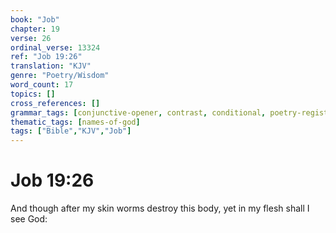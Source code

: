 ```yaml
---
book: "Job"
chapter: 19
verse: 26
ordinal_verse: 13324
ref: "Job 19:26"
translation: "KJV"
genre: "Poetry/Wisdom"
word_count: 17
topics: []
cross_references: []
grammar_tags: [conjunctive-opener, contrast, conditional, poetry-register]
thematic_tags: [names-of-god]
tags: ["Bible","KJV","Job"]
---
```


# Job 19:26

And though after my skin worms destroy this body, yet in my flesh shall I see God:
